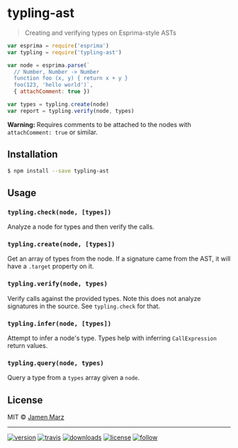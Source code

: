 # typling-ast

> Creating and verifying types on Esprima-style ASTs 

```js
var esprima = require('esprima')
var typling = require('typling-ast')

var node = esprima.parse(`
  // Number, Number -> Number
  function foo (x, y) { return x + y }
  foo(123, 'hello world')`,
  { attachComment: true })

var types = typling.create(node)
var report = typling.verify(node, types)
```

**Warning:** Requires comments to be attached to the nodes with `attachComment: true` or similar.

## Installation

```sh
$ npm install --save typling-ast
```

## Usage

### `typling.check(node, [types])`

Analyze a node for types and then verify the calls.

### `typling.create(node, [types])`

Get an array of types from the node.  If a signature came from the AST, it will have a `.target` property on it.

### `typling.verify(node, types)`

Verify calls against the provided types.  Note this does not analyze signatures in the source.  See `typling.check` for that.

### `typling.infer(node, [types])`

Attempt to infer a node's type.  Types help with inferring `CallExpression` return values.

### `typling.query(node, types)`

Query a type from a `types` array given a `node`.

## License

MIT © [Jamen Marz](https://git.io/jamen)

---

[![version](https://img.shields.io/npm/v/typling-ast.svg?style=flat-square)][package] [![travis](https://img.shields.io/travis/jamen/typling-ast.svg?style=flat-square)](https://travis-ci.org/jamen/typling-ast) [![downloads](https://img.shields.io/npm/dt/typling-ast.svg?style=flat-square)][package] [![license](https://img.shields.io/npm/l/express.svg?style=flat-square)][package] [![follow](https://img.shields.io/github/followers/jamen.svg?style=social&label=Follow)](https://github.com/jamen)

[package]: https://npmjs.org/package/typling-ast
